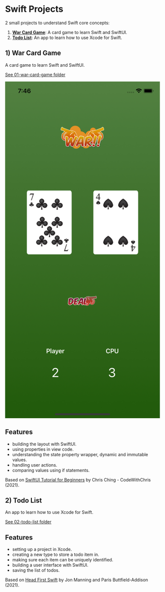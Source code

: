 # Swift Projects

2 small projects to understand Swift core concepts:

1. [**War Card Game**](#warcardgame): A card game to learn Swift and SwiftUI.
2. [**Todo List**](#todolist): An app to learn how to use Xcode for Swift.

## <a name="warcardgame"></a> 1) War Card Game

A card game to learn Swift and SwiftUI.

[See 01-war-card-game folder](https://github.com/solygambas/swift-projects/tree/main/01-war-card-game)

<p align="center">
    <a href="https://github.com/solygambas/swift-projects/tree/main/01-war-card-game">
        <img src="01-war-card-game/screenshot.png" style="width:528px;max-width:100%;">
    </a>
</p>

## Features

- building the layout with SwiftUI.
- using properties in view code.
- understanding the state property wrapper, dynamic and immutable values.
- handling user actions.
- comparing values using if statements.

Based on [SwiftUI Tutorial for Beginners](https://www.youtube.com/watch?v=F2ojC6TNwws) by Chris Ching - CodeWithChris (2021).

## <a name="todolist"></a> 2) Todo List

An app to learn how to use Xcode for Swift.

[See 02-todo-list folder](https://github.com/solygambas/swift-projects/tree/main/02-todo-list)

<!-- <p align="center">
    <a href="https://github.com/solygambas/swift-projects/tree/main/02-todo-list">
        <img src="02-todo-list/screenshot.png" style="width:528px;max-width:100%;">
    </a>
</p> -->

## Features

- setting up a project in Xcode.
- creating a new type to store a todo item in.
- making sure each item can be uniquely identified.
- building a user interface with SwiftUI.
- saving the list of todos.

Based on [Head First Swift](https://www.amazon.com/Head-First-Swift-Anthony-Gray/dp/1491922850) by Jon Manning and Paris Buttfield-Addison (2021).

